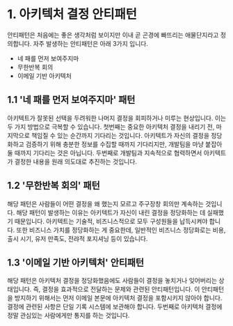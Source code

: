 # 1. 아키텍처 결정 안티패턴

  안티패턴은 처음에는 좋은 생각처럼 보이지만 이내 곧 곤경에 빠뜨리는 애물단지라고 정의합니다. 자주 발생하는 안티패턴은 아래 3가지 입니다.

- 네 패를 먼저 보여주지마
- 무한반복 회의
- 이메일 기반 아키텍처

## 1.1 '네 패를 먼저 보여주지마' 패턴

  아키텍트가 잘못된 선택을 두려워한 나머지 결정을 회피하거나 미루는 현상입니다. 이는 두 가지 방법으로 극복할 수 있습니다. 첫번째는 중요한 아키텍처 결정을 내리기 전, 마지막으로 책임질 수 있는 순간까지 기다리는 것입니다. 아키텍트가 자신의 결정을 정당화하고 검증하기 위해 충분한 정보를 수집할 때까지 기다리지만, 개발팀을 마냥 붙잡아둘 때까지 기다리는 것은 아닙니다. 두번째로 개발팀과 지속적으로 협력하면서 아키텍트가 결정한 내용을 원래 의도대로 추진하는 것입니다.

## 1.2 '무한반복 회의' 패턴

  해당 패턴은 사람들이 어떤 결정을 왜 했는지 모르고 주구장창 회의만 계속하는 것입니다. 해당 패턴이 발생하는 이유는 아키텍트가 자신이 내린 결정을 정당화하는 데 실패했기 때문입니다. 아키텍트는 기술적, 비즈니스적으로 모두 구성원들을 납득시켜야 합니다. 또한 비즈니스 가치를 정당화하는 게 중요한데, 일반적인 비즈니스 정당화로는 비용, 출시 시기, 유저 만족도, 전랴적 포지셔닝 등이 있습니다.

## 1.3 '이메일 기반 아키텍처' 안티패턴

  해당 패턴은 아키텍처 결정을 정당화했음에도 사람들이 결정을 놓치거나 잊어버리는 상태입니다. 즉, 결정을 효과적으로 전달하는 문제와 관련된 안티패턴입니다. 이 안티패턴을 방지하기 위해서는 먼저 이메일 본문에 아키텍처 결정을 포함시키지 않아야 합니다. 결정에 관련된 사항은 단일 기록 시스템에 보관해야 합니다. 두번째로 아키텍처 결정에 정말 관심있는 사람에게만 통지를 하는 것입니다. 